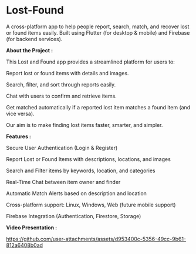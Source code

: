 # Lost-Found
A cross-platform app to help people report, search, match, and recover lost or found items easily.
Built using Flutter (for desktop & mobile) and Firebase (for backend services).

**About the Project :**

This Lost and Found app provides a streamlined platform for users to:

Report lost or found items with details and images.

Search, filter, and sort through reports easily.

Chat with users to confirm and retrieve items.

Get matched automatically if a reported lost item matches a found item (and vice versa).

Our aim is to make finding lost items faster, smarter, and simpler.


**Features :**

Secure User Authentication (Login & Register)

Report Lost or Found Items with descriptions, locations, and images

Search and Filter items by keywords, location, and categories

Real-Time Chat between item owner and finder

Automatic Match Alerts based on description and location

Cross-platform support: Linux, Windows, Web (future mobile support)

Firebase Integration (Authentication, Firestore, Storage)

**Video Presentation :**

https://github.com/user-attachments/assets/d953400c-5356-49cc-9b61-812a6408b0ad

